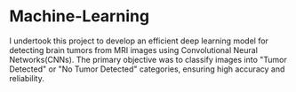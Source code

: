 # Machine-Learning
I undertook this project to develop an efficient deep learning model for detecting brain tumors from MRI images using Convolutional Neural Networks(CNNs). The primary objective was to classify images into "Tumor Detected" or "No Tumor Detected" categories, ensuring high accuracy and reliability. 

